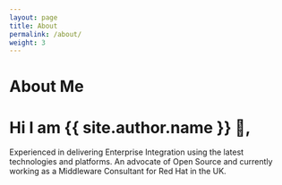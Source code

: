 ```yaml
---
layout: page
title: About
permalink: /about/
weight: 3
---
```


# **About Me**

# Hi I am **{{ site.author.name }}** :wave:,<br>
Experienced in delivering Enterprise Integration using the latest technologies and platforms.
An advocate of Open Source and currently working as a Middleware Consultant for Red Hat in the UK.

<!--
<div class="row">
{% include about/skills.html title="Programming Skills" source=site.data.programming-skills %}
{% include about/skills.html title="Other Skills" source=site.data.other-skills %}
</div>

<div class="row">
{% include about/timeline.html %}
</div>
-->